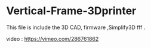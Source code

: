 # Vertical-Frame-3Dprinter
This file is include the 3D CAD, firmware ,Simplify3D fff .

video : https://vimeo.com/286761862
